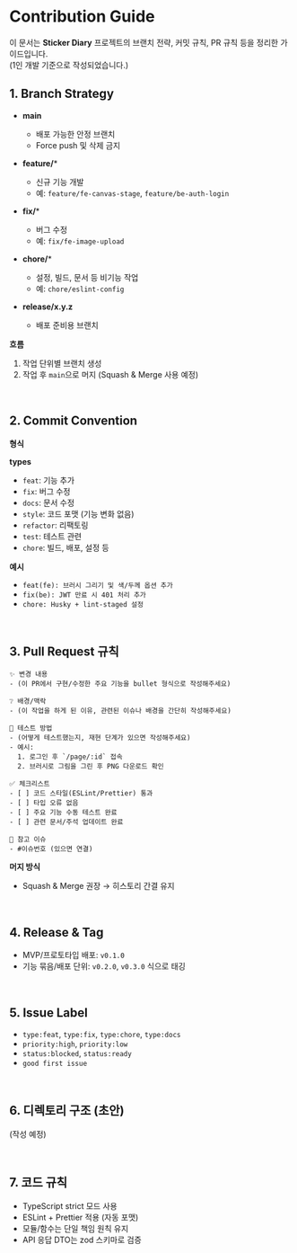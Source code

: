 # Contribution Guide

이 문서는 **Sticker Diary** 프로젝트의 브랜치 전략, 커밋 규칙, PR 규칙 등을 정리한 가이드입니다.  
(1인 개발 기준으로 작성되었습니다.)


## 1. Branch Strategy

- **main**
  - 배포 가능한 안정 브랜치
  - Force push 및 삭제 금지

- **feature/***
  - 신규 기능 개발
  - 예: `feature/fe-canvas-stage`, `feature/be-auth-login`

- **fix/***
  - 버그 수정
  - 예: `fix/fe-image-upload`

- **chore/***
  - 설정, 빌드, 문서 등 비기능 작업
  - 예: `chore/eslint-config`

- **release/x.y.z** 
  - 배포 준비용 브랜치

**흐름**
1. 작업 단위별 브랜치 생성
2. 작업 후 `main`으로 머지 (Squash & Merge 사용 예정)


</br>

## 2. Commit Convention

**형식**

**types**
- `feat`: 기능 추가
- `fix`: 버그 수정
- `docs`: 문서 수정
- `style`: 코드 포맷 (기능 변화 없음)
- `refactor`: 리팩토링
- `test`: 테스트 관련
- `chore`: 빌드, 배포, 설정 등

**예시**
- `feat(fe): 브러시 그리기 및 색/두께 옵션 추가`
- `fix(be): JWT 만료 시 401 처리 추가`
- `chore: Husky + lint-staged 설정`

</br>

## 3. Pull Request 규칙

```
✨ 변경 내용
- (이 PR에서 구현/수정한 주요 기능을 bullet 형식으로 작성해주세요)

❔ 배경/맥락
- (이 작업을 하게 된 이유, 관련된 이슈나 배경을 간단히 작성해주세요)

🔬 테스트 방법
- (어떻게 테스트했는지, 재현 단계가 있으면 작성해주세요)
- 예시:
  1. 로그인 후 `/page/:id` 접속
  2. 브러시로 그림을 그린 후 PNG 다운로드 확인

✅ 체크리스트
- [ ] 코드 스타일(ESLint/Prettier) 통과
- [ ] 타입 오류 없음
- [ ] 주요 기능 수동 테스트 완료
- [ ] 관련 문서/주석 업데이트 완료 

📎 참고 이슈
- #이슈번호 (있으면 연결)
```

**머지 방식**
- Squash & Merge 권장 → 히스토리 간결 유지

</br>

## 4. Release & Tag

- MVP/프로토타입 배포: `v0.1.0`
- 기능 묶음/배포 단위: `v0.2.0`, `v0.3.0` 식으로 태깅

</br>


## 5. Issue Label 

- `type:feat`, `type:fix`, `type:chore`, `type:docs`
- `priority:high`, `priority:low`
- `status:blocked`, `status:ready`
- `good first issue`

</br>

## 6. 디렉토리 구조 (초안)
(작성 예정)


</br>

## 7. 코드 규칙

- TypeScript strict 모드 사용
- ESLint + Prettier 적용 (자동 포맷)
- 모듈/함수는 단일 책임 원칙 유지
- API 응답 DTO는 zod 스키마로 검증
